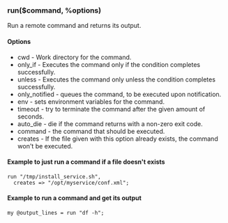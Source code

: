 ### run($command, %options)

Run a remote command and returns its output.

#### Options

-   cwd - Work directory for the command.
-   only\_if - Executes the command only if the condition completes successfully.
-   unless - Executes the command only unless the condition completes successfully.
-   only\_notified - queues the command, to be executed upon notification.
-   env - sets environment variables for the command.
-   timeout - try to terminate the command after the given amount of seconds.
-   auto\_die - die if the command returns with a non-zero exit code.
-   command - the command that should be executed.
-   creates - If the file given with this option already exists, the command won't be executed.

#### Example to just run a command if a file doesn't exists

    run "/tmp/install_service.sh",
      creates => "/opt/myservice/conf.xml";

#### Example to run a command and get its output

    my @output_lines = run "df -h";

 
